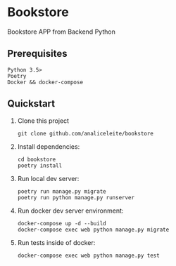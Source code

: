 # Bookstore

Bookstore APP from Backend Python

## Prerequisites

```
Python 3.5>
Poetry
Docker && docker-compose

```

## Quickstart

1. Clone this project

   ```shell
   git clone github.com/analiceleite/bookstore
   ```

2. Install dependencies:

   ```shell
   cd bookstore
   poetry install
   ```

3. Run local dev server:

   ```shell
   poetry run manage.py migrate
   poetry run python manage.py runserver
   ```
   
4. Run docker dev server environment:

   ```shell
   docker-compose up -d --build 
   docker-compose exec web python manage.py migrate
   ```

5. Run tests inside of docker:

   ```shell
   docker-compose exec web python manage.py test
   ```